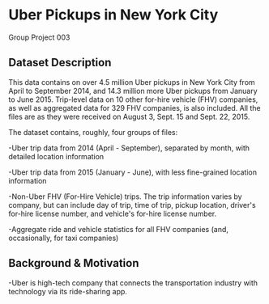# Uber Pickups in New York City
Group Project 003

## Dataset Description
This data contains on over 4.5 million Uber pickups in New York City from April to September 2014, and 14.3 million more Uber pickups from January to June 2015. Trip-level data on 10 other for-hire vehicle (FHV) companies, as well as aggregated data for 329 FHV companies, is also included. All the files are as they were received on August 3, Sept. 15 and Sept. 22, 2015.

The dataset contains, roughly, four groups of files:

-Uber trip data from 2014 (April - September), separated by month, with detailed location information

-Uber trip data from 2015 (January - June), with less fine-grained location information

-Non-Uber FHV (For-Hire Vehicle) trips. The trip information varies by company, but can include day of trip, time of trip, pickup location, driver's for-hire license number,        and vehicle's for-hire license number.

-Aggregate ride and vehicle statistics for all FHV companies (and, occasionally, for taxi companies)

## Background & Motivation
-Uber is high-tech company that connects the transportation industry with technology via its ride-sharing app.



